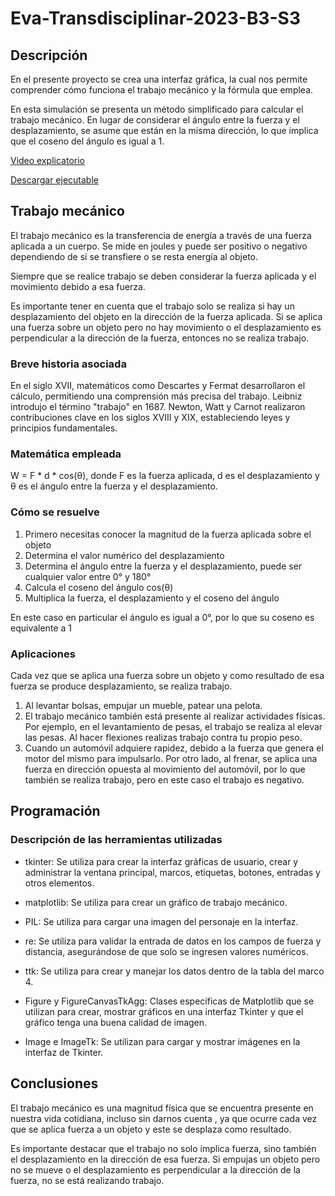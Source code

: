 
# Eva-Transdisciplinar-2023-B3-S3


## Descripción

En el presente proyecto se crea una interfaz gráfica, la cual nos permite comprender cómo funciona el trabajo mecánico y la fórmula que emplea.

En esta simulación se presenta un método simplificado para calcular el trabajo mecánico. En lugar de considerar el ángulo entre la fuerza y el desplazamiento, se asume que
están en la misma dirección, lo que implica que el coseno del ángulo es igual a 1.

[Video explicatorio](https://www.youtube.com/watch?v=t-4XDNp-vIw)

[Descargar ejecutable](https://www.mediafire.com/file/et161eg3wo2gkwi/archivo+exe.rar/file)

## Trabajo mecánico

El trabajo mecánico es la transferencia de energía a través de una fuerza aplicada a un cuerpo. Se mide en joules y puede ser
positivo o negativo dependiendo de si se transfiere o se resta energía al objeto.

Siempre que se realice trabajo se deben considerar la fuerza aplicada y el movimiento debido a esa fuerza.

Es importante tener en cuenta que el trabajo solo se realiza si hay un desplazamiento del objeto en la dirección de la fuerza aplicada. Si se aplica una fuerza sobre un
objeto pero no hay movimiento o el desplazamiento es perpendicular a la dirección de la fuerza, entonces no se realiza trabajo.

### Breve historia asociada

En el siglo XVII, matemáticos como Descartes y Fermat desarrollaron el cálculo, permitiendo una comprensión más precisa del trabajo. Leibniz introdujo el término "trabajo"
en 1687. Newton, Watt y Carnot realizaron contribuciones clave en los siglos XVIII y XIX, estableciendo leyes y principios fundamentales.

### Matemática empleada

W = F * d * cos(θ), donde F es la fuerza aplicada, d es el desplazamiento y θ es el ángulo entre la fuerza y el desplazamiento.

### Cómo se resuelve

1.  Primero necesitas conocer la magnitud de la fuerza aplicada sobre el objeto
2.  Determina el valor numérico del desplazamiento
3.  Determina el ángulo entre la fuerza y el desplazamiento, puede ser cualquier valor entre 0° y 180°
4.  Calcula el coseno del ángulo cos(θ)
5.  Multiplica la fuerza, el desplazamiento y el coseno del ángulo

En este caso en particular el ángulo es igual a 0°, por lo que su coseno es equivalente a 1

### Aplicaciones

Cada vez que se aplica una fuerza sobre un objeto y como resultado de esa fuerza se produce desplazamiento, se realiza trabajo.

1. Al levantar bolsas, empujar un mueble, patear una pelota.
2. El trabajo mecánico también está presente al realizar actividades físicas. Por ejemplo, en el levantamiento de pesas, el trabajo se realiza al elevar las pesas. Al hacer flexiones realizas trabajo contra tu propio peso.
3. Cuando un automóvil adquiere rapidez, debido a la fuerza que genera el motor del mismo para impulsarlo. Por otro lado, al frenar, se aplica una fuerza en dirección opuesta al movimiento del automóvil, por lo que también se realiza trabajo, pero en este caso el trabajo es negativo.

## Programación


### Descripción de las herramientas utilizadas

- tkinter: Se utiliza para crear la interfaz gráficas de usuario, crear y administrar la
ventana principal, marcos, etiquetas, botones, entradas y otros elementos.

- matplotlib: Se utiliza para crear un gráfico de trabajo mecánico.

- PIL: Se utiliza para cargar una imagen del personaje en la interfaz.

- re: Se utiliza para validar la entrada de datos en los campos de fuerza y distancia, asegurándose de que solo se ingresen valores numéricos.

- ttk: Se utiliza para crear y manejar los datos dentro de la tabla del marco 4.

- Figure y FigureCanvasTkAgg: Clases específicas de Matplotlib que se utilizan para crear, mostrar gráficos en una interfaz Tkinter y que el gráfico tenga una buena calidad
de imagen.

- Image e ImageTk: Se utilizan para cargar y mostrar imágenes en la interfaz de Tkinter.

## Conclusiones

El trabajo mecánico es una magnitud física que se encuentra presente en nuestra vida cotidiana, incluso sin darnos cuenta , ya que ocurre cada vez que se aplica fuerza a un
objeto y este se desplaza como resultado.

Es importante destacar que el trabajo no solo implica fuerza, sino también el desplazamiento en la dirección de esa fuerza. Si empujas un objeto pero no se mueve o el
desplazamiento es perpendicular a la dirección de la fuerza, no se está realizando trabajo.
